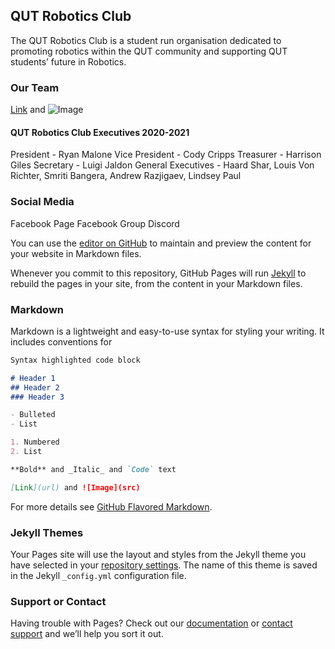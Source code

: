 ## QUT Robotics Club
The QUT Robotics Club is a student run organisation dedicated to promoting robotics within the QUT community and supporting QUT students’ future in Robotics.

### Our Team
[Link](url) and ![Image](src)
#### QUT Robotics Club Executives 2020-2021
President - Ryan Malone
Vice President - Cody Cripps
Treasurer - Harrison Giles
Secretary - Luigi Jaldon
General Executives - Haard Shar, Louis Von Richter, Smriti Bangera, Andrew Razjigaev, Lindsey Paul

### Social Media
Facebook Page
Facebook Group
Discord



You can use the [editor on GitHub](https://github.com/qut-robotics-club/qut-robotics-club.github.io/edit/main/index.md) to maintain and preview the content for your website in Markdown files.

Whenever you commit to this repository, GitHub Pages will run [Jekyll](https://jekyllrb.com/) to rebuild the pages in your site, from the content in your Markdown files.

### Markdown

Markdown is a lightweight and easy-to-use syntax for styling your writing. It includes conventions for

```markdown
Syntax highlighted code block

# Header 1
## Header 2
### Header 3

- Bulleted
- List

1. Numbered
2. List

**Bold** and _Italic_ and `Code` text

[Link](url) and ![Image](src)
```

For more details see [GitHub Flavored Markdown](https://guides.github.com/features/mastering-markdown/).

### Jekyll Themes

Your Pages site will use the layout and styles from the Jekyll theme you have selected in your [repository settings](https://github.com/qut-robotics-club/qut-robotics-club.github.io/settings). The name of this theme is saved in the Jekyll `_config.yml` configuration file.

### Support or Contact

Having trouble with Pages? Check out our [documentation](https://docs.github.com/categories/github-pages-basics/) or [contact support](https://github.com/contact) and we’ll help you sort it out.
